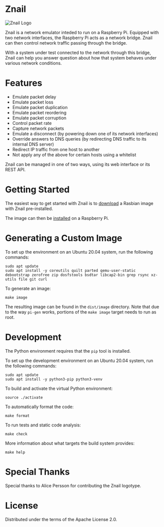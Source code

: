 # Znail

![Znail Logo](/artwork/znail_x10.png)

Znail is a network emulator inteded to run on a Raspberry Pi.
Equipped with two network interfaces, the Raspberry Pi acts as a network bridge.
Znail can then control network traffic passing through the bridge.

With a system under test connected to the network through this bridge,
Znail can help you answer question about how that system behaves under various network conditions.

# Features

* Emulate packet delay
* Emulate packet loss
* Emulate packet duplication
* Emulate packet reordering
* Emulate packet corruption
* Control packet rate
* Capture network packets
* Emulate a disconnect (by powering down one of its network interfaces)
* Override answers to DNS queries (by redirecting DNS traffic to its internal DNS server)
* Redirect IP traffic from one host to another
* Not apply any of the above for certain hosts using a whitelist

Znail can be managed in one of two ways, using its web interface or its REST API.

# Getting Started

The easiest way to get started with Znail is to [download](https://github.com/znailnetem/znail/releases/latest) a Rasbian image with Znail pre-installed.

The image can then be [installed](https://www.raspberrypi.org/documentation/installation/installing-images/README.md) on a Raspberry Pi.

# Generating a Custom Image

To set up the environment on an Ubuntu 20.04 system, run the following commands:

    sudo apt update
    sudo apt install -y coreutils quilt parted qemu-user-static debootstrap zerofree zip dosfstools bsdtar libcap2-bin grep rsync xz-utils file git curl

To generate an image:

    make image

The resulting image can be found in the `dist/image` directory.
Note that due to the way `pi-gen` works, portions of the `make image` target needs to run as root.

# Development

The Python environment requires that the `pip` tool is installed.

To set up the development environment on an Ubuntu 20.04 system, run the following commands:

    sudo apt update
    sudo apt install -y python3-pip python3-venv

To build and activate the virtual Python environment:

    source ./activate

To automatically format the code:

    make format

To run tests and static code analysis:

    make check

More information about what targets the build system provides:

    make help

# Special Thanks

Special thanks to Alice Persson for contributing the Znail logotype.

# License

Distributed under the terms of the Apache License 2.0.
